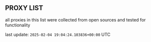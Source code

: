 ## PROXY LIST

all proxies in this list were collected from open sources and tested for functionality

last update: `2025-02-04 19:04:24.103836+00:00` UTC